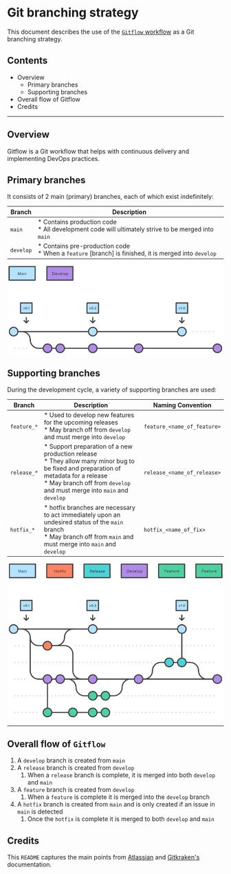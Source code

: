 # Git branching strategy

This document describes the use of the [`Gitflow` workflow](https://www.gitkraken.com/learn/git/git-flow) as a Git branching strategy.


## Contents
* Overview
    * Primary branches
    * Supporting branches
* Overall flow of Gitflow
* Credits
---

## Overview

Gitflow is a Git workflow that helps with continuous delivery and implementing DevOps practices.

## Primary branches

It consists of 2 main (primary) branches, each of which exist indefinitely:

| Branch | Description |
| -------| ------------|
| `main` | * Contains production code<br/>* All development code will ultimately strive to be merged into `main` |
| `develop` | * Contains pre-production code<br/>* When a `feature` [branch] is finished, it is merged into `develop` |

![alt text](img/main-and-develop-branches.jpg "Main and develop branches")

## Supporting branches

During the development cycle, a variety of supporting branches are used:

| Branch | Description | Naming Convention |
| -------| ------------| ------------|
| `feature_*` | * Used to develop new features for the upcoming releases<br/>* May branch off from `develop` and must merge into `develop` | `feature_<name_of_feature>` |
| `release_*` | * Support preparation of a new production release<br/>* They allow many minor bug to be fixed and preparation of metadata for a release<br/>* May branch off from `develop` and must merge into `main` and `develop` | `release_<name_of_release>` |
| `hotfix_*` | * hotfix branches are necessary to act immediately upon an undesired status of the `main` branch<br/>* May branch off from `main` and must merge into `main` and `develop` | `hotfix_<name_of_fix>` |

![alt text](img/supporting-branches.jpg "Supporting branches")

---

## Overall flow of `Gitflow`

1. A `develop` branch is created from `main`
2. A `release` branch is created from `develop`
    1. When a `release` branch is complete, it is merged into both `develop` and `main`
3. A `feature` branch is created from `develop`
    1. When a `feature` is complete it is merged into the `develop` branch
6. A `hotfix` branch is created from `main` and is only created if an issue in `main` is detected
    1. Once the `hotfix` is complete it is merged to both `develop` and `main`

## Credits

This `README` captures the main points from [Atlassian](https://www.atlassian.com/git/tutorials/comparing-workflows/gitflow-workflow) and [Gitkraken's](https://www.gitkraken.com/learn/git/git-flow) documentation.

